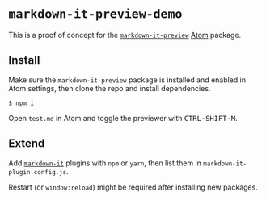 # `markdown-it-preview-demo`

This is a proof of concept for the  [`markdown-it-preview`](https://atom.io/packages/markdown-it-preview) [Atom](https://atom.io/) package.

## Install

Make sure the `markdown-it-preview` package is installed and enabled in Atom settings, then clone the repo and install dependencies.

```console
$ npm i
```

Open `test.md` in Atom and toggle the previewer with <kbd>CTRL-SHIFT-M</kbd>.

## Extend

Add [`markdown-it`](https://github.com/markdown-it/markdown-it) plugins with `npm` or `yarn`, then list them in `markdown-it-plugin.config.js`.

Restart (or `window:reload`) might be required after installing new packages.
